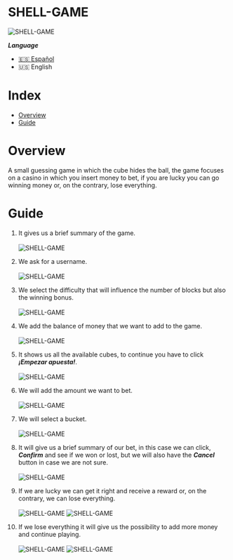 # SHELL-GAME

![SHELL-GAME](screenshots/index.png)

 ***Language***
- [🇪🇸 Español](README.es.md)
- 🇺🇸 English

# Index

- [Overview](#overview)
- [Guide](#guide)

# Overview
  A small guessing game in which the cube hides the ball, the game focuses on a casino in which you insert money to bet, if you are lucky you can go winning money or, on the contrary, lose everything.
 
 # Guide
 1. It gives us a brief summary of the game.
  \
  \
  ![SHELL-GAME](screenshots/guide/step-1.png)
  
 2. We ask for a username.
  \
  \
  ![SHELL-GAME](screenshots/guide/step-2.png)
 
3. We select the difficulty that will influence the number of blocks but also the winning bonus.
  \
  \
  ![SHELL-GAME](screenshots/guide/step-3.png)
  
4. We add the balance of money that we want to add to the game.
  \
  \
  ![SHELL-GAME](screenshots/guide/step-4.png)
  
5. It shows us all the available cubes, to continue you have to click ***¡Empezar apuesta!***.
  \
  \
  ![SHELL-GAME](screenshots/guide/step-5.png)
  
6. We will add the amount we want to bet.
  \
  \
  ![SHELL-GAME](screenshots/guide/step-6.png)
  
7. We will select a bucket.
  \
  \
  ![SHELL-GAME](screenshots/guide/step-7.png)
  
8. It will give us a brief summary of our bet, in this case we can click, ***Confirm*** and see if we won or lost, but we will also have the ***Cancel*** button in case we are not sure.
  \
  \
  ![SHELL-GAME](screenshots/guide/step-8.png)
  
9. If we are lucky we can get it right and receive a reward or, on the contrary, we can lose everything.
  \
  \
  ![SHELL-GAME](screenshots/guide/step-9.png)
  ![SHELL-GAME](screenshots/guide/step-10.png)
  
10. If we lose everything it will give us the possibility to add more money and continue playing.
  \
  \
  ![SHELL-GAME](screenshots/guide/step-11.png)
  ![SHELL-GAME](screenshots/guide/step-12.png)
  
  
